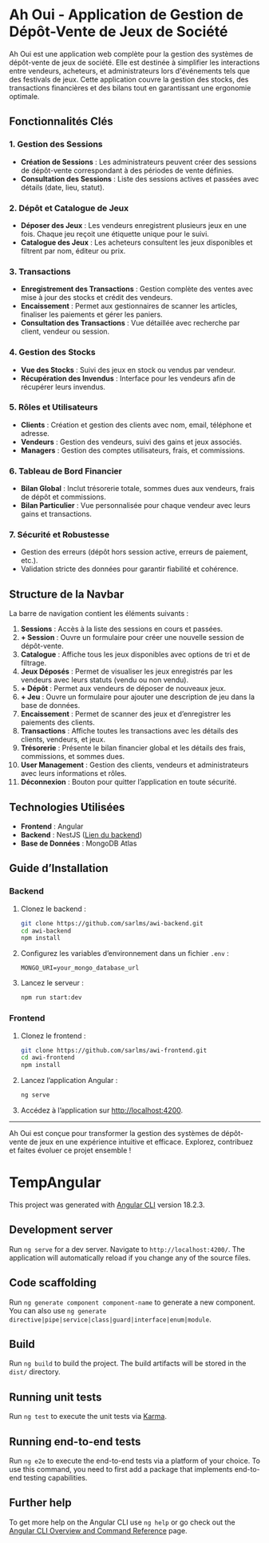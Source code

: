 # Ah Oui - Application de Gestion de Dépôt-Vente de Jeux de Société

Ah Oui est une application web complète pour la gestion des systèmes de dépôt-vente de jeux de société. Elle est destinée à simplifier les interactions entre vendeurs, acheteurs, et administrateurs lors d'événements tels que des festivals de jeux. Cette application couvre la gestion des stocks, des transactions financières et des bilans tout en garantissant une ergonomie optimale.

## Fonctionnalités Clés

### 1. Gestion des Sessions
- **Création de Sessions** : Les administrateurs peuvent créer des sessions de dépôt-vente correspondant à des périodes de vente définies.
- **Consultation des Sessions** : Liste des sessions actives et passées avec détails (date, lieu, statut).

### 2. Dépôt et Catalogue de Jeux
- **Déposer des Jeux** : Les vendeurs enregistrent plusieurs jeux en une fois. Chaque jeu reçoit une étiquette unique pour le suivi.
- **Catalogue des Jeux** : Les acheteurs consultent les jeux disponibles et filtrent par nom, éditeur ou prix.

### 3. Transactions
- **Enregistrement des Transactions** : Gestion complète des ventes avec mise à jour des stocks et crédit des vendeurs.
- **Encaissement** : Permet aux gestionnaires de scanner les articles, finaliser les paiements et gérer les paniers.
- **Consultation des Transactions** : Vue détaillée avec recherche par client, vendeur ou session.

### 4. Gestion des Stocks
- **Vue des Stocks** : Suivi des jeux en stock ou vendus par vendeur.
- **Récupération des Invendus** : Interface pour les vendeurs afin de récupérer leurs invendus.

### 5. Rôles et Utilisateurs
- **Clients** : Création et gestion des clients avec nom, email, téléphone et adresse.
- **Vendeurs** : Gestion des vendeurs, suivi des gains et jeux associés.
- **Managers** : Gestion des comptes utilisateurs, frais, et commissions.

### 6. Tableau de Bord Financier
- **Bilan Global** : Inclut trésorerie totale, sommes dues aux vendeurs, frais de dépôt et commissions.
- **Bilan Particulier** : Vue personnalisée pour chaque vendeur avec leurs gains et transactions.

### 7. Sécurité et Robustesse
- Gestion des erreurs (dépôt hors session active, erreurs de paiement, etc.).
- Validation stricte des données pour garantir fiabilité et cohérence.

## Structure de la Navbar

La barre de navigation contient les éléments suivants :

1. **Sessions** : Accès à la liste des sessions en cours et passées.
2. **+ Session** : Ouvre un formulaire pour créer une nouvelle session de dépôt-vente.
3. **Catalogue** : Affiche tous les jeux disponibles avec options de tri et de filtrage.
4. **Jeux Déposés** : Permet de visualiser les jeux enregistrés par les vendeurs avec leurs statuts (vendu ou non vendu).
5. **+ Dépôt** : Permet aux vendeurs de déposer de nouveaux jeux.
6. **+ Jeu** : Ouvre un formulaire pour ajouter une description de jeu dans la base de données.
7. **Encaissement** : Permet de scanner des jeux et d’enregistrer les paiements des clients.
8. **Transactions** : Affiche toutes les transactions avec les détails des clients, vendeurs, et jeux.
9. **Trésorerie** : Présente le bilan financier global et les détails des frais, commissions, et sommes dues.
10. **User Management** : Gestion des clients, vendeurs et administrateurs avec leurs informations et rôles.
11. **Déconnexion** : Bouton pour quitter l’application en toute sécurité.

## Technologies Utilisées
- **Frontend** : Angular
- **Backend** : NestJS ([Lien du backend](https://github.com/sarlms/awi-backend))
- **Base de Données** : MongoDB Atlas

## Guide d’Installation

### Backend
1. Clonez le backend :
    ```bash
    git clone https://github.com/sarlms/awi-backend.git
    cd awi-backend
    npm install
    ```
2. Configurez les variables d’environnement dans un fichier `.env` :
    ```env
    MONGO_URI=your_mongo_database_url
    ```
3. Lancez le serveur :
    ```bash
    npm run start:dev
    ```

### Frontend
1. Clonez le frontend :
    ```bash
    git clone https://github.com/sarlms/awi-frontend.git
    cd awi-frontend
    npm install
    ```
2. Lancez l’application Angular :
    ```bash
    ng serve
    ```
3. Accédez à l’application sur [http://localhost:4200](http://localhost:4200).

---

Ah Oui est conçue pour transformer la gestion des systèmes de dépôt-vente de jeux en une expérience intuitive et efficace. Explorez, contribuez et faites évoluer ce projet ensemble !

# TempAngular

This project was generated with [Angular CLI](https://github.com/angular/angular-cli) version 18.2.3.

## Development server

Run `ng serve` for a dev server. Navigate to `http://localhost:4200/`. The application will automatically reload if you change any of the source files.

## Code scaffolding

Run `ng generate component component-name` to generate a new component. You can also use `ng generate directive|pipe|service|class|guard|interface|enum|module`.

## Build

Run `ng build` to build the project. The build artifacts will be stored in the `dist/` directory.

## Running unit tests

Run `ng test` to execute the unit tests via [Karma](https://karma-runner.github.io).

## Running end-to-end tests

Run `ng e2e` to execute the end-to-end tests via a platform of your choice. To use this command, you need to first add a package that implements end-to-end testing capabilities.

## Further help

To get more help on the Angular CLI use `ng help` or go check out the [Angular CLI Overview and Command Reference](https://angular.dev/tools/cli) page.
